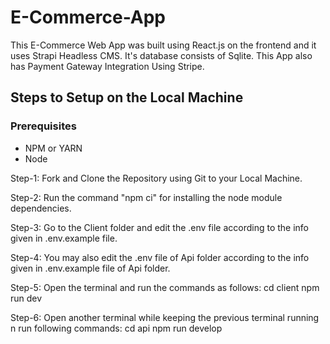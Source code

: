 # E-Commerce-App

This E-Commerce Web App was built using React.js on the frontend and it uses Strapi Headless CMS. It's database consists of Sqlite.
This App also has Payment Gateway Integration Using Stripe.

## Steps to Setup on the Local Machine

### Prerequisites

- NPM or YARN
- Node

Step-1: Fork and Clone the Repository using Git to your Local Machine.

Step-2: Run the command "npm ci" for installing the node module dependencies.

Step-3: Go to the Client folder and edit the .env file according to the info given in .env.example file.

Step-4: You may also edit the .env file of Api folder according to the info given in .env.example file of Api folder.

Step-5: Open the terminal and run the commands as follows:
cd client
npm run dev

Step-6: Open another terminal while keeping the previous terminal running n run following commands:
cd api
npm run develop
